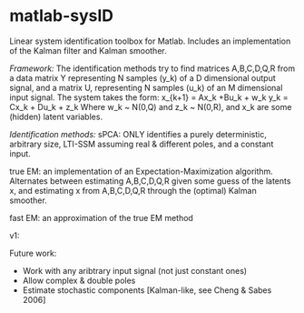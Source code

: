 # matlab-sysID
Linear system identification toolbox for Matlab.
Includes an implementation of the Kalman filter and Kalman smoother.

*Framework:*
The identification methods try to find matrices A,B,C,D,Q,R from a data matrix Y representing N samples (y_k) of a D dimensional output signal, and a matrix U, representing N samples (u_k) of an M dimensional input signal. The system takes the form:
x_{k+1} = Ax_k +Bu_k + w_k
y_k = Cx_k + Du_k + z_k
Where w_k ~ N(0,Q) and z_k ~ N(0,R), and x_k are some (hidden) latent variables.

*Identification methods:* 
sPCA: ONLY identifies a purely deterministic, arbitrary size, LTI-SSM assuming real & different poles, and a constant input. 

true EM: an implementation of an Expectation-Maximization algorithm. Alternates between estimating A,B,C,D,Q,R given some guess of the latents x, and estimating x from A,B,C,D,Q,R through the (optimal) Kalman smoother.

fast EM: an approximation of the true EM method


v1: 

Future work:
- Work with any aribtrary input signal (not just constant ones)
- Allow complex & double poles
- Estimate stochastic components [Kalman-like, see Cheng & Sabes 2006]

